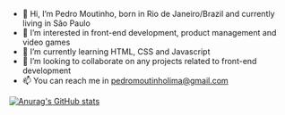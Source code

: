 - 👋 Hi, I’m Pedro Moutinho, born in Rio de Janeiro/Brazil and currently living in São Paulo
- 👀 I’m interested in front-end development, product management and video games
- 🌱 I’m currently learning HTML, CSS and Javascript
- 💞️ I’m looking to collaborate on any projects related to front-end development
- 📫 You can reach me in pedromoutinholima@gmail.com

[![Anurag's GitHub stats](https://github-readme-stats.vercel.app/api?username=pedromouto)](https://github.com/pedromouto/github-readme-stats)
